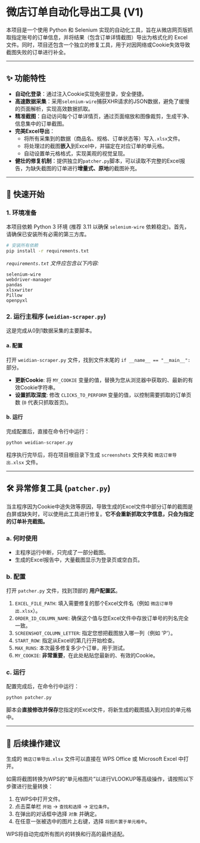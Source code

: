 # 微店订单自动化导出工具 (V1)

本项目是一个使用 Python 和 Selenium 实现的自动化工具，旨在从微店网页版抓取指定账号的订单信息，并将结果（包含订单详情截图）导出为格式化的 Excel 文件。同时，项目还包含一个独立的修复工具，用于对因网络或Cookie失效导致截图失败的订单进行补全。

---

## ✨ 功能特性

- **自动化登录**：通过注入Cookie实现免密登录，安全便捷。
- **高速数据采集**：采用`selenium-wire`捕获XHR请求的JSON数据，避免了缓慢的页面解析，实现高效数据抓取。
- **精准截图**：自动访问每个订单详情页，通过页面缩放和图像裁剪，生成干净、信息集中的订单截图。
- **完美Excel导出**：
    - 将所有采集到的数据（商品名、规格、订单状态等）写入`.xlsx`文件。
    - 将处理过的截图**嵌入**到Excel中，并锚定在对应订单的单元格。
    - 自动设置单元格格式，实现美观的视觉呈现。
- **健壮的修复机制**：提供独立的`patcher.py`脚本，可以读取不完整的Excel报告，为缺失截图的订单进行**增量式、原地**的截图补充。

---

## 🚀 快速开始

### 1. 环境准备

本项目依赖 Python 3 环境 (推荐 3.11 以确保 `selenium-wire` 依赖稳定)。首先，请确保已安装所有必需的第三方库。

```bash
# 安装所有依赖
pip install -r requirements.txt
```

*`requirements.txt` 文件应包含以下内容:*
```
selenium-wire
webdriver-manager
pandas
xlsxwriter
Pillow
openpyxl
```

### 2. 运行主程序 (`weidian-scraper.py`)

这是完成从0到1数据采集的主要脚本。

#### a. 配置

打开 `weidian-scraper.py` 文件，找到文件末尾的 `if __name__ == "__main__":` 部分。

- **更新Cookie**: 将 `MY_COOKIE` 变量的值，替换为您从浏览器中获取的、最新的有效Cookie字符串。
- **设置抓取深度**: 修改 `CLICKS_TO_PERFORM` 变量的值，以控制需要抓取的订单页数 (`0` 代表只抓取首页)。

#### b. 运行

完成配置后，直接在命令行中运行：

```bash
python weidian-scraper.py
```

程序执行完毕后，将在项目根目录下生成 `screenshots` 文件夹和 `微店订单导出.xlsx` 文件。

---

## 🛠️ 异常修复工具 (`patcher.py`)

当主程序因为Cookie中途失效等原因，导致生成的Excel文件中部分订单的截图是白屏或缺失时，可以使用此工具进行修复。**它不会重新抓取文字信息，只会为指定的订单补充截图。**

### a. 何时使用

- 主程序运行中断，只完成了一部分截图。
- 生成的Excel报告中，大量截图显示为登录页或空白页。

### b. 配置

打开 `patcher.py` 文件，找到顶部的 **用户配置区**。

1.  `EXCEL_FILE_PATH`: 填入需要修复的那个Excel文件名（例如 `微店订单导出.xlsx`）。
2.  `ORDER_ID_COLUMN_NAME`: 确保这个值与您Excel文件中存放订单号的列名完全一致。
3.  `SCREENSHOT_COLUMN_LETTER`: 指定您想把截图放入哪一列（例如 'P'）。
4.  `START_ROW`: 指定从Excel的第几行开始检查。
5.  `MAX_RUNS`: 本次最多修复多少个订单，用于测试。
6.  `MY_COOKIE`: **非常重要**，在此处粘贴您最新的、有效的Cookie。

### c. 运行

配置完成后，在命令行中运行：

```bash
python patcher.py
```

脚本会**直接修改并保存**您指定的Excel文件，将新生成的截图插入到对应的单元格中。

---

## 📝 后续操作建议

生成的 `微店订单导出.xlsx` 文件可以直接在 WPS Office 或 Microsoft Excel 中打开。

如需将截图转换为WPS的“单元格图片”以进行VLOOKUP等高级操作，请按照以下步骤进行批量转换：

1.  在WPS中打开文件。
2.  点击菜单栏 `开始` -> `查找和选择` -> `定位条件`。
3.  在弹出的对话框中选择 `对象` 并确定。
4.  在任意一张被选中的图片上右键，选择 `将图片置于单元格中`。

WPS将自动完成所有图片的转换和行高的最终适配。